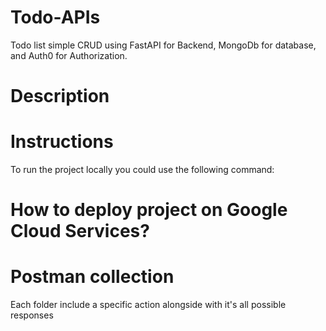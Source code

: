 # Todo-APIs
Todo list simple CRUD using FastAPI for Backend, MongoDb for database, and Auth0 for Authorization.

# Description



# Instructions
To run the project locally you could use the following command:

# How to deploy project on Google Cloud Services?




# Postman collection
Each folder include a specific action alongside with it's all possible responses


